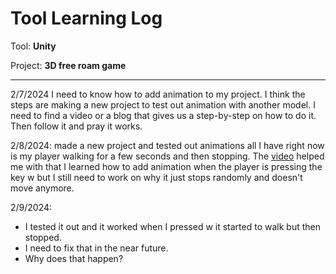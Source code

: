 # Tool Learning Log

Tool: **Unity**

Project: **3D free roam game**

---


2/7/2024
I need to know how to add animation to my project. I think the steps are making a new project to test out animation with another model. I need to find a video or a blog that gives us a step-by-step on how to do it. Then follow it and pray it works.  

2/8/2024:
made a new project and tested out animations all I have right now is my player walking for a few seconds and then stopping. The [video](https://www.youtube.com/watch?v=FF6kezDQZ7s) helped me with that I learned how to add animation when the player is pressing the key w but I still need to work on why it just stops randomly and doesn't move anymore.  

2/9/2024:
* I tested it out and it worked when I pressed w it started to walk but then stopped.
* I need to fix that in the near future.
* Why does that happen?
  


<!-- 
* Links you used today (websites, videos, etc)
* Things you tried, progress you made, etc
* Challenges, a-ha moments, etc
* Questions you still have
* What you're going to try next
-->
